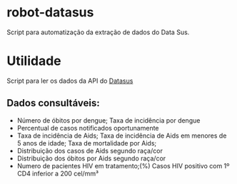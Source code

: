 # robot-datasus
Script para automatização da extração de dados do Data Sus.

# Utilidade
Script para ler os dados da API do [Datasus](https://www.datasus.gov.br)

## Dados consultáveis:
* Número de óbitos por dengue; Taxa de incidência por dengue
* Percentual de casos notificados oportunamente
* Taxa de incidência de Aids; Taxa de incidência de Aids em menores de 5 anos de idade; Taxa de mortalidade por Aids; 
* Distribuição dos casos de Aids segundo raça/cor
* Distribuição dos óbitos por Aids segundo raça/cor
* Numero de pacientes HIV em tratamento;(%) Casos HIV positivo com 1º CD4 inferior a 200 cel/mm³


